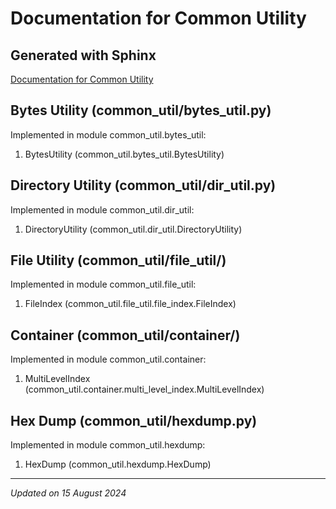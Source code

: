 # Documentation for Common Utility

## Generated with Sphinx

[Documentation for Common Utility](sphinx-docs/build/html/index.html)

## Bytes Utility (common_util/bytes_util.py)

Implemented in module common_util.bytes_util:

1. BytesUtility (common_util.bytes_util.BytesUtility)

## Directory Utility (common_util/dir_util.py)

Implemented in module common_util.dir_util:

1. DirectoryUtility (common_util.dir_util.DirectoryUtility)

## File Utility (common_util/file_util/)

Implemented in module common_util.file_util:

1. FileIndex (common_util.file_util.file_index.FileIndex)

## Container (common_util/container/)

Implemented in module common_util.container:

1. MultiLevelIndex (common_util.container.multi_level_index.MultiLevelIndex)

## Hex Dump (common_util/hexdump.py)

Implemented in module common_util.hexdump:

1. HexDump (common_util.hexdump.HexDump)

***

*Updated on 15 August 2024*
